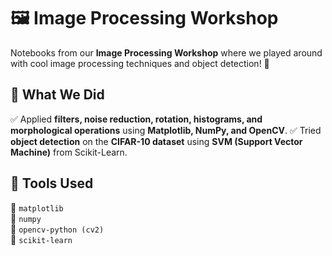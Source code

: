 # 🖼️ Image Processing Workshop  

Notebooks from our **Image Processing Workshop** where we played around with cool image processing techniques and object detection! 🚀  

## 🔹 What We Did  
✅ Applied **filters, noise reduction, rotation, histograms, and morphological operations** using **Matplotlib, NumPy, and OpenCV**.
✅ Tried **object detection** on the **CIFAR-10 dataset** using **SVM (Support Vector Machine)** from Scikit-Learn.  

## 🔧 Tools Used  
🔹 `matplotlib`  
🔹 `numpy`  
🔹 `opencv-python (cv2)`  
🔹 `scikit-learn`  

